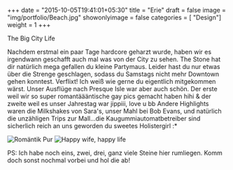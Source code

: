 +++
date = "2015-10-05T19:41:01+05:30"
title = "Erie"
draft = false
image = "img/portfolio/Beach.jpg"
showonlyimage = false
categories = [ "Design"]
weight = 1
+++

The Big City Life

<!--more--> 

Nachdem erstmal ein paar Tage hardcore geharzt wurde, haben wir es irgendwann geschafft auch mal was von der City zu sehen. The Stone hat dir natürlich mega gefallen du kleine Partymaus. Leider hast du nur etwas über die Strenge geschlagen, sodass du Samstags nicht mehr Downtown gehen konntest. Verflixt! Ich weiß wie gerne du eigentlich mitgekommen wärst. 
Unser Ausflüge nach Presque Isle war aber auch schön. Der erste weil wir so super romantäääntische gay pics gemacht haben hihi & der zweite weil es unser Jahrestag war jippiii, love u bb 
Andere Highlights waren die Milkshakes von Sara's, unser Mahl bei Bob Evans, und natürlich die unzähligen Trips zur Mall...die Kaugummiautomatbetreiber sind sicherlich reich an uns geworden du sweetes Holistergirl :*

![Romäntik Pur](/img/Love.jpg "Romäntik Pur") ![Happy wife, happy life](/img/Stone.jpg "Happy wife, happy life")

PS: Ich habe noch eins, zwei, drei, ganz viele Steine hier rumliegen. Komm doch sonst nochmal vorbei und hol die ab!